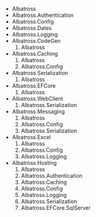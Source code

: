 * Albatross
* Albatross.Authentication
* Albatross.Config
* Albatross.Dates
* Albatross.Logging
* Albatross.CodeGen
	1. Albatross
* Albatross.Caching
	1. Albatross
	1. Albatross.Config
* Albatross.Serialization
	1. Albatross
* Albatross.EFCore
	1. Albatross
* Albatross.WebClient
	1. Albatross.Serialization	
* Albatross.Messaging
	1. Albatross
	1. Albatross.Config
	1. Albatross.Serialization
* Albatross.Excel
	1. Albatross
	1. Albatross.Config
	1. Albatross.Logging
* Albatross.Hosting
	1. Albatross
	1. Albatross.Authentication
	1. Albatross.Caching
	1. Albatross.Config
	1. Albatross.Logging
	1. Albatross.Serialization
	1. Albatross.EFCore.SqlServer
